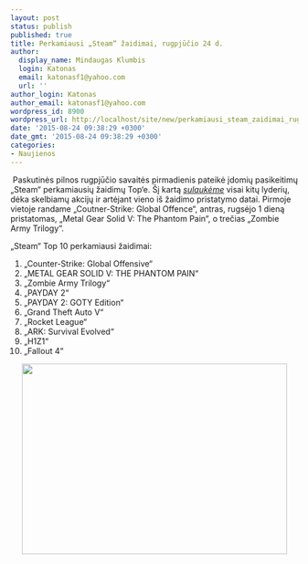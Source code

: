 ```yaml
---
layout: post
status: publish
published: true
title: Perkamiausi „Steam“ žaidimai, rugpjūčio 24 d.
author:
  display_name: Mindaugas Klumbis
  login: Katonas
  email: katonasf1@yahoo.com
  url: ''
author_login: Katonas
author_email: katonasf1@yahoo.com
wordpress_id: 8900
wordpress_url: http://localhost/site/new/perkamiausi_steam_zaidimai_rugpjucio_24_d/
date: '2015-08-24 09:38:29 +0300'
date_gmt: '2015-08-24 09:38:29 +0300'
categories:
- Naujienos
---
```

<p>
	&nbsp;Paskutinės pilnos rugpjūčio savaitės pirmadienis pateikė įdomių pasikeitimų &bdquo;Steam&ldquo; perkamiausių žaidimų Top&lsquo;e. &Scaron;į kartą <em><a href="http://store.steampowered.com/search/?filter=topsellers">sulaukėme</a></em> visai kitų lyderių, dėka skelbiamų akcijų ir artėjant vieno i&scaron; žaidimo pristatymo datai. Pirmoje vietoje randame &bdquo;Coutner-Strike: Global Offence&ldquo;, antras, rugsėjo 1 dieną pristatomas, &bdquo;Metal Gear Solid V: The Phantom Pain&ldquo;, o trečias &bdquo;Zombie Army Trilogy&ldquo;.</p>
<p>
	&bdquo;Steam&ldquo; Top 10 perkamiausi žaidimai:</p>
<ol>
<li>
		&bdquo;Counter-Strike: Global Offensive&ldquo;</li>
<li>
		&bdquo;METAL GEAR SOLID V: THE PHANTOM PAIN&ldquo;</li>
<li>
		&bdquo;Zombie Army Trilogy&ldquo;</li>
<li>
		&bdquo;PAYDAY 2&ldquo;</li>
<li>
		&bdquo;PAYDAY 2: GOTY Edition&ldquo;</li>
<li>
		&bdquo;Grand Theft Auto V&ldquo;</li>
<li>
		&bdquo;Rocket League&ldquo;</li>
<li>
		&bdquo;ARK: Survival Evolved&ldquo;</li>
<li>
		&bdquo;H1Z1&ldquo;</li>
<li>
		&bdquo;Fallout 4&ldquo;</li>
</ol>
<p style="text-align: center;">
	<a href="http://store.steampowered.com/search/?filter=topsellers"><img alt="" src="http://technews.lt/userfiles/steam 0824.PNG" style="width: 464px; height: 334px;" /></a></p>
